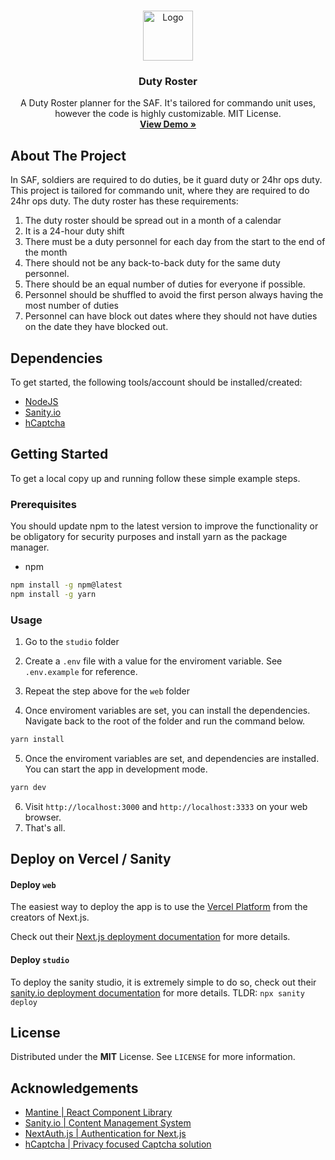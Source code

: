 <br />
<p align="center">
  <a href="https://github.com/ISnackable/duty-roster/">
    <img src="https://media.istockphoto.com/id/870192016/vector/time-management-and-schedule-icon-for-upcoming-event.jpg?s=612x612&w=0&k=20&c=a2isfmvz1lDLFVwsakEZZih9lDrJJWdDBhCKp9uO-EE=" alt="Logo" width="80" height="80">
  </a>

  <h3 align="center">Duty Roster</h3>

  <p align="center">
    A Duty Roster planner for the SAF. It's tailored for commando unit uses, however the code is highly customizable. MIT License.
    <br />
    <a href="https://afpn-cdo.vercel.app/"><strong>View Demo »</strong></a>
    <br />

  </p>
</p>

## About The Project

In SAF, soldiers are required to do duties, be it guard duty or 24hr ops duty. This project is tailored for commando unit, where they are required to do 24hr ops duty. The duty roster has these requirements:

1. The duty roster should be spread out in a month of a calendar
2. It is a 24-hour duty shift
3. There must be a duty personnel for each day from the start to the end of the month
4. There should not be any back-to-back duty for the same duty personnel.
5. There should be an equal number of duties for everyone if possible.
6. Personnel should be shuffled to avoid the first person always having the most number of duties
7. Personnel can have block out dates where they should not have duties on the date they have blocked out.

## Dependencies

To get started, the following tools/account should be installed/created:

- [NodeJS](https://nodejs.org/en/)
- [Sanity.io](https://www.sanity.io/login/sign-up)
- [hCaptcha](https://www.hcaptcha.com/)

## Getting Started

To get a local copy up and running follow these simple example steps.

### Prerequisites

You should update npm to the latest version to improve the functionality or be obligatory for security purposes and install yarn as the package manager.

- npm

```sh
npm install -g npm@latest
npm install -g yarn
```

### Usage

1. Go to the `studio` folder
2. Create a `.env` file with a value for the enviroment variable. See `.env.example` for reference.

3. Repeat the step above for the `web` folder
4. Once enviroment variables are set, you can install the dependencies. Navigate back to the root of the folder and run the command below.

```sh
yarn install
```

5. Once the enviroment variables are set, and dependencies are installed. You can start the app in development mode.

```sh
yarn dev
```

6. Visit `http://localhost:3000` and `http://localhost:3333` on your web browser.
7. That's all.

## Deploy on Vercel / Sanity

#### Deploy `web`

The easiest way to deploy the app is to use the [Vercel Platform](https://vercel.com/new?utm_medium=default-template&filter=next.js&utm_source=create-next-app&utm_campaign=create-next-app-readme) from the creators of Next.js.

Check out their [Next.js deployment documentation](https://nextjs.org/docs/deployment) for more details.

#### Deploy `studio`

To deploy the sanity studio, it is extremely simple to do so, check out their [sanity.io deployment documentation](https://www.sanity.io/docs/deployment) for more details. TLDR: `npx sanity deploy`

## License

Distributed under the **MIT** License. See `LICENSE` for more information.

## Acknowledgements

- [Mantine | React Component Library](https://mantine.dev/)
- [Sanity.io | Content Management System](https://www.sanity.io/)
- [NextAuth.js | Authentication for Next.js](https://next-auth.js.org/)
- [hCaptcha | Privacy focused Captcha solution](https://www.hcaptcha.com/)
